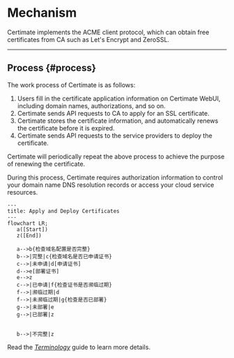 ﻿# Mechanism

Certimate implements the ACME client protocol, which can obtain free certificates from CA such as Let's Encrypt and ZeroSSL.

---

## Process {#process}

The work process of Certimate is as follows:

1. Users fill in the certificate application information on Certimate WebUI, including domain names, authorizations, and so on.
2. Certimate sends API requests to CA to apply for an SSL certificate.
3. Certimate stores the certificate information, and automatically renews the certificate before it is expired.
4. Certimate sends API requests to the service providers to deploy the certificate.

Certimate will periodically repeat the above process to achieve the purpose of renewing the certificate.

During this process, Certimate requires authorization information to control your domain name DNS resolution records or access your cloud service resources.

```mermaid
---
title: Apply and Deploy Certificates
---
flowchart LR;
   a([Start])
   z([End])

   a-->b{检查域名配置是否完整}
   b-->|完整|c{检查域名是否已申请证书}
   c-->|未申请|d[申请证书]
   d-->e[部署证书]
   e-->z
   c-->|已申请|f{检查证书是否濒临过期}
   f-->|濒临过期|d
   f-->|未濒临过期|g{检查是否已部署}
   g-->|未部署|e
   g-->|已部署|z


   b-->|不完整|z
```

Read the _[Terminology](/docs/reference/terminology)_ guide to learn more details.
